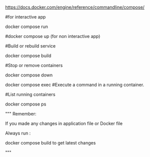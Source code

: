 https://docs.docker.com/engine/reference/commandline/compose/

#for interactive app

docker compose run <servicename>

#docker compose up (for non interactive app)

#Build or rebuild service

docker compose build 

#Stop or remove containers

docker compose down

docker compose exec 	#Execute a command in a running container.

#List running containers

docker compose ps

"""
Remember:

If you made any changes in application file or Docker file


Always run :

docker compose build to get latest changes

"""
